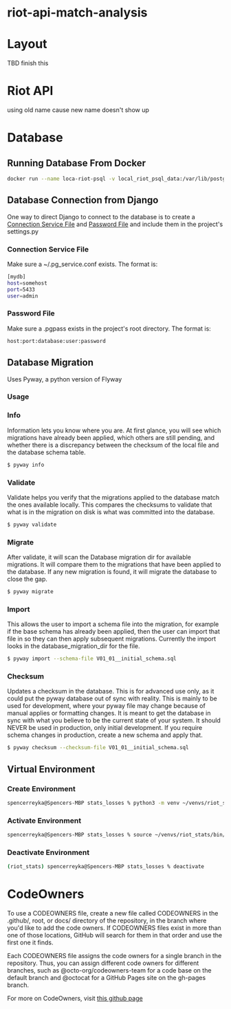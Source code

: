 # riot-api-match-analysis


# Layout 
TBD finish this 

# Riot API 
using old name cause new name doesn't show up 

# Database

## Running Database From Docker

```bash
docker run --name loca-riot-psql -v local_riot_psql_data:/var/lib/postgresql/data -p 54320:5432 -e POSTGRES_PASSWORD=my_password -d postgres
```

## Database Connection from Django
One way to direct Django to connect to the database is to create a [Connection Service File](https://www.postgresql.org/docs/current/libpq-pgservice.html) and [Password File](https://www.postgresql.org/docs/current/libpq-pgpass.html) and include them in the project's settings.py

### Connection Service File 
Make sure a ~/.pg_service.conf exists. 
The format is:
```bash
[mydb]
host=somehost
port=5433
user=admin
```

### Password File 
Make sure a .pgpass exists in the project's root directory. 
The format is:
```bash
host:port:database:user:password
```


## Database Migration
Uses Pyway, a python version of Flyway

### Usage

### Info
Information lets you know where you are. At first glance, you will see which migrations have already been applied, which others are still pending, and whether there is a discrepancy between the checksum of the local file and the database schema table.

```bash
$ pyway info
```

### Validate
Validate helps you verify that the migrations applied to the database match the ones available locally. This compares the checksums to validate that what is in the migration on disk is what was committed into the database.

```bash
$ pyway validate
```

### Migrate
After validate, it will scan the Database migration dir for available migrations. It will compare them to the migrations that have been applied to the database. If any new migration is found, it will migrate the database to close the gap.

```bash
$ pyway migrate
```

### Import
This allows the user to import a schema file into the migration, for example if the base schema has already been applied, then the user can import that file in so they can then apply subsequent migrations. Currently the import looks in the database_migration_dir for the file.

```bash
$ pyway import --schema-file V01_01__initial_schema.sql
```

### Checksum
Updates a checksum in the database. This is for advanced use only, as it could put the pyway database out of sync with reality. This is mainly to be used for development, where your pyway file may change because of manual applies or formatting changes. It is meant to get the database in sync with what you believe to be the current state of your system. It should NEVER be used in production, only initial development. If you require schema changes in production, create a new schema and apply that.

```bash
$ pyway checksum --checksum-file V01_01__initial_schema.sql
```

## Virtual Environment

### Create Environment

```bash
spencerreyka@Spencers-MBP stats_losses % python3 -m venv ~/venvs/riot_stats 
```

### Activate Environment 

```bash
spencerreyka@Spencers-MBP stats_losses % source ~/venvs/riot_stats/bin/activate
```

### Deactivate Environment

```bash
(riot_stats) spencerreyka@Spencers-MBP stats_losses % deactivate
```



# CodeOwners

To use a CODEOWNERS file, create a new file called CODEOWNERS in the .github/, root, or docs/ directory of the repository, in the branch where you'd like to add the code owners. If CODEOWNERS files exist in more than one of those locations, GitHub will search for them in that order and use the first one it finds.

Each CODEOWNERS file assigns the code owners for a single branch in the repository. Thus, you can assign different code owners for different branches, such as @octo-org/codeowners-team for a code base on the default branch and @octocat for a GitHub Pages site on the gh-pages branch.

For more on CodeOwners, visit [this github page](https://docs.github.com/en/repositories/managing-your-repositorys-settings-and-features/customizing-your-repository/about-code-owners)